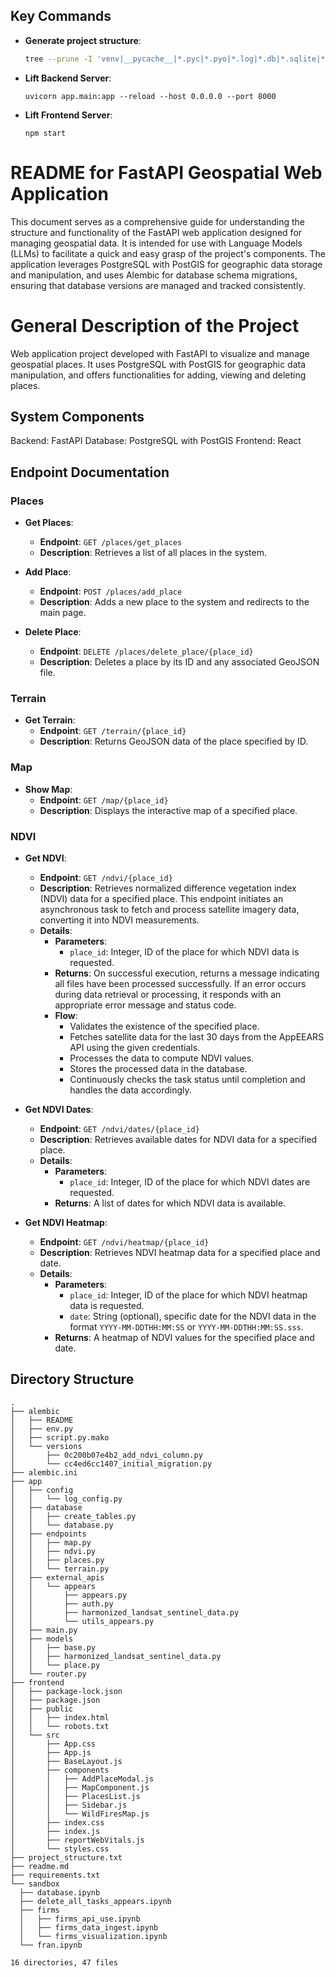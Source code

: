 ## Key Commands
- **Generate project structure**:
  ```bash
  tree --prune -I 'venv|__pycache__|*.pyc|*.pyo|*.log|*.db|*.sqlite|*.egg-info|__init__.py|node_modules|build|*.js.map|*.css.map' > project_structure.txt
  ```
- **Lift Backend Server**:
  ```
  uvicorn app.main:app --reload --host 0.0.0.0 --port 8000
  ```
- **Lift Frontend Server**:
  ```
  npm start
  ```

# README for FastAPI Geospatial Web Application

This document serves as a comprehensive guide for understanding the structure and functionality of the FastAPI web application designed for managing geospatial data. It is intended for use with Language Models (LLMs) to facilitate a quick and easy grasp of the project's components. The application leverages PostgreSQL with PostGIS for geographic data storage and manipulation, and uses Alembic for database schema migrations, ensuring that database versions are managed and tracked consistently.

# General Description of the Project
Web application project developed with FastAPI to visualize and manage geospatial places. It uses PostgreSQL with PostGIS for geographic data manipulation, and offers functionalities for adding, viewing and deleting places.

## System Components
Backend: FastAPI
Database: PostgreSQL with PostGIS
Frontend: React

## Endpoint Documentation

### Places
- **Get Places**:
  - **Endpoint**: `GET /places/get_places`
  - **Description**: Retrieves a list of all places in the system.

- **Add Place**:
  - **Endpoint**: `POST /places/add_place`
  - **Description**: Adds a new place to the system and redirects to the main page.

- **Delete Place**:
  - **Endpoint**: `DELETE /places/delete_place/{place_id}`
  - **Description**: Deletes a place by its ID and any associated GeoJSON file.

### Terrain
- **Get Terrain**:
  - **Endpoint**: `GET /terrain/{place_id}`
  - **Description**: Returns GeoJSON data of the place specified by ID.

### Map
- **Show Map**:
  - **Endpoint**: `GET /map/{place_id}`
  - **Description**: Displays the interactive map of a specified place.

### NDVI
- **Get NDVI**:
  - **Endpoint**: `GET /ndvi/{place_id}`
  - **Description**: Retrieves normalized difference vegetation index (NDVI) data for a specified place. This endpoint initiates an asynchronous task to fetch and process satellite imagery data, converting it into NDVI measurements.
  - **Details**:
    - **Parameters**:
      - `place_id`: Integer, ID of the place for which NDVI data is requested.
    - **Returns**: On successful execution, returns a message indicating all files have been processed successfully. If an error occurs during data retrieval or processing, it responds with an appropriate error message and status code.
    - **Flow**:
      - Validates the existence of the specified place.
      - Fetches satellite data for the last 30 days from the AppEEARS API using the given credentials.
      - Processes the data to compute NDVI values.
      - Stores the processed data in the database.
      - Continuously checks the task status until completion and handles the data accordingly.

- **Get NDVI Dates**:
  - **Endpoint**: `GET /ndvi/dates/{place_id}`
  - **Description**: Retrieves available dates for NDVI data for a specified place.
  - **Details**:
    - **Parameters**:
      - `place_id`: Integer, ID of the place for which NDVI dates are requested.
    - **Returns**: A list of dates for which NDVI data is available.

- **Get NDVI Heatmap**:
  - **Endpoint**: `GET /ndvi/heatmap/{place_id}`
  - **Description**: Retrieves NDVI heatmap data for a specified place and date.
  - **Details**:
    - **Parameters**:
      - `place_id`: Integer, ID of the place for which NDVI heatmap data is requested.
      - `date`: String (optional), specific date for the NDVI data in the format `YYYY-MM-DDTHH:MM:SS` or `YYYY-MM-DDTHH:MM:SS.sss`.
    - **Returns**: A heatmap of NDVI values for the specified place and date.


## Directory Structure
  ```
.
├── alembic
│   ├── README
│   ├── env.py
│   ├── script.py.mako
│   └── versions
│       ├── 0c200b07e4b2_add_ndvi_column.py
│       └── cc4ed6cc1407_initial_migration.py
├── alembic.ini
├── app
│   ├── config
│   │   └── log_config.py
│   ├── database
│   │   ├── create_tables.py
│   │   └── database.py
│   ├── endpoints
│   │   ├── map.py
│   │   ├── ndvi.py
│   │   ├── places.py
│   │   └── terrain.py
│   ├── external_apis
│   │   └── appears
│   │       ├── appears.py
│   │       ├── auth.py
│   │       ├── harmonized_landsat_sentinel_data.py
│   │       └── utils_appears.py
│   ├── main.py
│   ├── models
│   │   ├── base.py
│   │   ├── harmonized_landsat_sentinel_data.py
│   │   └── place.py
│   └── router.py
├── frontend
│   ├── package-lock.json
│   ├── package.json
│   ├── public
│   │   ├── index.html
│   │   └── robots.txt
│   └── src
│       ├── App.css
│       ├── App.js
│       ├── BaseLayout.js
│       ├── components
│       │   ├── AddPlaceModal.js
│       │   ├── MapComponent.js
│       │   ├── PlacesList.js
│       │   ├── Sidebar.js
│       │   └── WildFiresMap.js
│       ├── index.css
│       ├── index.js
│       ├── reportWebVitals.js
│       └── styles.css
├── project_structure.txt
├── readme.md
├── requirements.txt
└── sandbox
    ├── database.ipynb
    ├── delete_all_tasks_appears.ipynb
    ├── firms
    │   ├── firms_api_use.ipynb
    │   ├── firms_data_ingest.ipynb
    │   └── firms_visualization.ipynb
    └── fran.ipynb

16 directories, 47 files
  ```